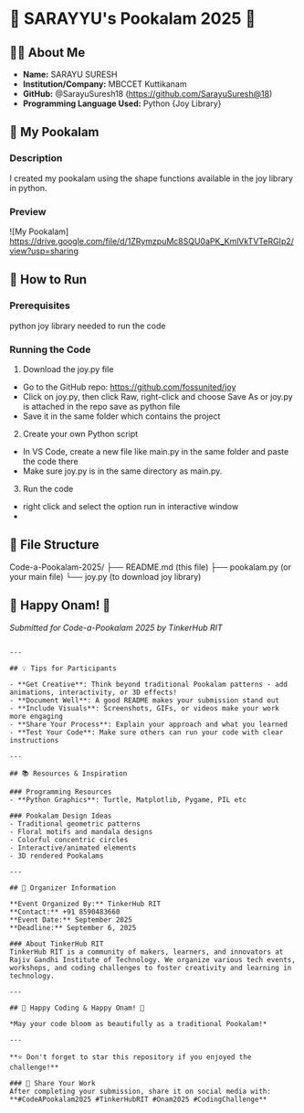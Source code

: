
# 🌸 SARAYYU's Pookalam 2025 🌸

## 👨‍💻 About Me
- **Name:** SARAYU SURESH
- **Institution/Company:** MBCCET Kuttikanam
- **GitHub:** @SarayuSuresh18 (https://github.com/SarayuSuresh@18)
- **Programming Language Used:** Python {Joy Library}

## 🎨 My Pookalam

### Description
I created my pookalam using the shape functions available in the joy library in python.

### Preview
![My Pookalam] https://drive.google.com/file/d/1ZRymzpuMc8SQU0aPK_KmlVkTVTeRGIp2/view?usp=sharing


## 🚀 How to Run

### Prerequisites

python joy library needed to run the code 

### Running the Code
1. Download the joy.py file
- Go to the GitHub repo: https://github.com/fossunited/joy
- Click on joy.py, then click Raw, right-click and choose Save As or joy.py is attached in the repo save as python file 
- Save it in the same folder which contains the project
 
2. Create your own Python script
- In VS Code, create a new file like main.py in the same folder and paste the code there
- Make sure joy.py is in the same directory as main.py.

3. Run the code
- right click and select the option run in interactive window
- 
## 📁 File Structure

Code-a-Pookalam-2025/
├── README.md (this file)
├── pookalam.py (or your main file)
└── joy.py (to download joy library)

## 🎊 Happy Onam! 🎊
*Submitted for Code-a-Pookalam 2025 by TinkerHub RIT*
```

---

## 💡 Tips for Participants

- **Get Creative**: Think beyond traditional Pookalam patterns - add animations, interactivity, or 3D effects!
- **Document Well**: A good README makes your submission stand out
- **Include Visuals**: Screenshots, GIFs, or videos make your work more engaging
- **Share Your Process**: Explain your approach and what you learned
- **Test Your Code**: Make sure others can run your code with clear instructions

---

## 📚 Resources & Inspiration

### Programming Resources
- **Python Graphics**: Turtle, Matplotlib, Pygame, PIL etc

### Pookalam Design Ideas
- Traditional geometric patterns
- Floral motifs and mandala designs
- Colorful concentric circles
- Interactive/animated elements
- 3D rendered Pookalams

---

## 🏢 Organizer Information

**Event Organized By:** TinkerHub RIT  
**Contact:** +91 8590483660  
**Event Date:** September 2025  
**Deadline:** September 6, 2025  

### About TinkerHub RIT
TinkerHub RIT is a community of makers, learners, and innovators at Rajiv Gandhi Institute of Technology. We organize various tech events, workshops, and coding challenges to foster creativity and learning in technology.

---

## 🎊 Happy Coding & Happy Onam! 🎊

*May your code bloom as beautifully as a traditional Pookalam!*

---

**⭐ Don't forget to star this repository if you enjoyed the challenge!**

### 🔗 Share Your Work
After completing your submission, share it on social media with:
**#CodeAPookalam2025 #TinkerHubRIT #Onam2025 #CodingChallenge**
